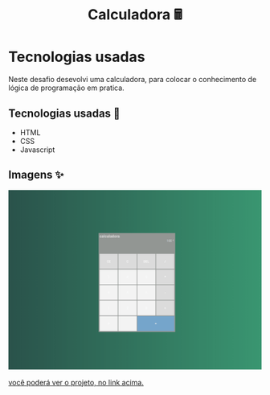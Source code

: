 <h1 align="center">Calculadora 🖩</h1>

# Tecnologias usadas

Neste desafio desevolvi uma calculadora, para colocar o conhecimento de lógica de programação em pratica.

## Tecnologias usadas 🚀

- HTML
- CSS
- Javascript

## Imagens ✨

<p align="center">
  <img src= "./images/gif-do-projeto.gif"/>
</p>


<a href="https://snazzy-tulumba-d7f27c.netlify.app/">
    você poderá ver o projeto, no link acima.
  </a>
